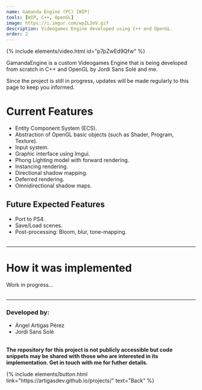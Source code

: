 ```yaml
---
name: Gamanda Engine (PC) [WIP]
tools: [WIP, C++, OpenGL]
image: https://i.imgur.com/wpZL2eV.gif
description: Videogames Engine developed using C++ and OpenGL.
order: 2
---
```


{% include elements/video.html id="p7pZwEd9Qfw" %}

GamandaEngine is a custom Videogames Engine that is being developed from scratch in C++ and OpenGL by Jordi Sans Solé and me.

Since the project is still in progress, updates will be made regularly to this page to keep you informed.

# Current Features
- Entity Component System (ECS).
- Abstraction of OpenGL basic objects (such as Shader, Program, Texture).
- Input system.
- Graphic interface using Imgui.
- Phong Lighting model with forward rendering.
- Instancing rendering.
- Directional shadow mapping.
- Deferred rendering.
- Omnidirectional shadow maps.

## Future Expected Features
- Port to PS4.
- Save/Load scenes.
- Post-processing: Bloom, blur, tone-mapping.
<br><br>

---

# How it was implemented
Work in progress...<br><br>

---

### Developed by: 
- Ángel Artigas Pérez 
- Jordi Sans Solé

**<br>The repository for this project is not publicly accessible but code snippets may be shared with those who are interested in its implementation. Get in touch with me for futher details.**


<p class="text-center">
{% include elements/button.html link="https://artigasdev.github.io/projects/" text="Back" %}
</p>